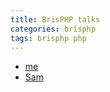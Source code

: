 ```yaml
---
title: BrisPHP talks
categories: brisphp
tags: brisphp php 
---
```


- [me](https://slides.com/ndench/brisphp-news-q4-2019)
- [Sam](https://docs.google.com/presentation/d/1tfICGg2nhqlO14KAECk8VeUxNSAo8QsWO5Ah1eJcnR4/edit?usp=sharing)
